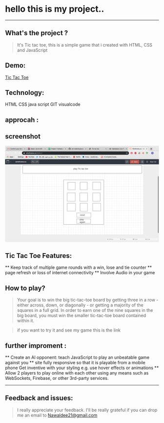 # hello this is my project..

----
## What's the project ?
> It's Tic tac toe, this is a simple game that i created with HTML, CSS and JavaScript

## Demo:

[Tic Tac Toe](https://nawaldee21.github.io/test/)

## Technology:
HTML
CSS
java script 
GIT
visualcode 

## approcah :



## screenshot
![wirfreme](image.png)


## Tic Tac Toe Features:
** Keep track of multiple game rounds with a win, lose and tie counter
** page refresh or loss of internet connectivity
** Involve Audio in your game

## How to play?
> Your goal is to win the big tic-tac-toe board by getting three in a row - either across, down, or diagonally - or getting a majority of the squares in a full grid. In order to earn one of the nine squares in the big board, you must win the smaller tic-tac-toe board contained within it.

> if you want to try it and see my game this is the link

## further improment :

** Create an AI opponent: teach JavaScript to play an unbeatable game against you
**  site fully responsive so that it is playable from a mobile phone
Get inventive with your styling e.g. use hover effects or animations
** Allow 2 players to play online with each other using any means such as WebSockets, Firebase, or other 3rd-party services.


-----
## Feedback and issues:
> I really appreciate your feedback. I'll be really grateful if you can drop me an email to Nawaldee21@gmail.com 

